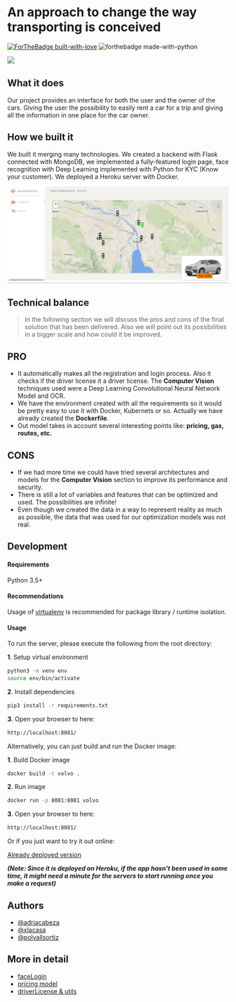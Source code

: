 # An approach to change the way transporting is conceived

[![ForTheBadge built-with-love](http://ForTheBadge.com/images/badges/built-with-love.svg)](https://volvostarthack.herokuapp.com/) ![forthebadge made-with-python](http://ForTheBadge.com/images/badges/made-with-python.svg)

![](https://challengepost-s3-challengepost.netdna-ssl.com/photos/production/software_photos/000/777/850/datas/gallery.jpg)

## What it does
Our project provides an interface for both the user and the owner of the cars. Giving the user the possibility to easily rent a car for a trip and giving all the information in one place for the car owner.

## How we built it
We built it merging many technologies. We created a backend with Flask connected with MongoDB, we implemented a fully-featured login page, face recognition with Deep Learning implemented with Python for KYC (Know your customer). We deployed a Heroku server with Docker.


![](app/static/images/dashboard.png)


## Technical balance

> In the following section we will discuss the pros and cons of the final solution that has been delivered. Also we will point out its possibilities in a bigger scale and how could it be improved.

## PRO
- It automatically makes all the registration and login process. Also it checks if the driver license it a driver license. The  **Computer Vision** techniques used were a Deep Learning Convolutional Neural Network Model and OCR.
- We have the environment created with all the requirements so it would be pretty easy to use it with Docker, Kubernets or so. Actually we have already created the **Dockerfile**. 
- Out model takes in account several interesting points like: **pricing, gas, routes, etc.** 


## CONS
- If we had more time we could have tried several architectures and models for the **Computer Vision** section to improve its performance and security. 
- There is still a lot of variables and features that can be optimized and used. The possibilities are infinite!
- Even though we created the data in a way to represent reality as much as possible, the data that was used for our optimization models was not real.

## Development
#### Requirements
Python 3.5+

#### Recommendations
Usage of [virtualenv](https://realpython.com/blog/python/python-virtual-environments-a-primer/) is recommended for package library / runtime isolation.

#### Usage
To run the server, please execute the following from the root directory:

**1**. Setup virtual environment

```bash
python3 -m venv env
source env/bin/activate
```

**2**. Install dependencies

```bash
pip3 install -r requirements.txt
```

**3**. Open your browser to here:

```bash
http://localhost:8081/
```

Alternatively, you can just build and run the Docker image:

**1**. Build Docker image
```bash
docker build -t volvo .
```

**2**. Run image
```bash
docker run -p 8081:8081 volvo
```

**3**. Open your browser to here:

```bash
http://localhost:8081/
```

Or if you just want to try it out online:

[Already deployed version](https://volvostarthack.herokuapp.com/)

***(Note: Since it is deployed on Heroku, if the app hasn't been used in some time, it might need a minute for the servers to start running once you make a request)***


## Authors
- [@adriacabeza](https://github.com/adriacabeza/)
- [@xlacasa](https://github.com/xlacasa/)
- [@polvallsortiz](https://github.com/polvallsortiz)

## More in detail
- [faceLogin](https://github.com/adriacabeza/Volvo/tree/master/src/faceLogin)
- [pricing model](https://github.com/adriacabeza/Volvo-Challenge/blob/william/pricing/pricing.md)
- [driverLicense & utils](https://github.com/adriacabeza/Volvo/blob/master/src/utils/Utils.md)
